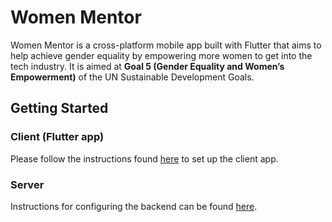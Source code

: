 # Women Mentor

Women Mentor is a cross-platform mobile app built with Flutter that aims to help achieve gender equality by empowering more women to get into the tech industry. It is aimed at **Goal 5 (Gender Equality and Women’s Empowerment)** of the UN Sustainable Development Goals.

## Getting Started

### Client (Flutter app)
Please follow the instructions found [here](https://github.com/jerh-remy/women-mentor/blob/main/client/README.md) to set up the client app.

### Server 
Instructions for configuring the backend can be found [here](https://github.com/jerh-remy/women-mentor/blob/main/server/README.md).
  
